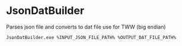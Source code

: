 # JsonDatBuilder
Parses json file and converts to dat file use for TWW (big endian)
```
JsonDatBuilder.exe %INPUT_JSON_FILE_PATH% %OUTPUT_DAT_FILE_PATH%
```
